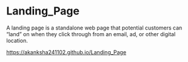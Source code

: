 # Landing_Page
A landing page is a standalone web page that potential customers can “land” on when they click through from an email, ad, or other digital location. 


https://akanksha241102.github.io/Landing_Page
